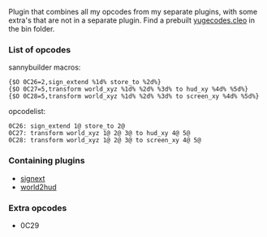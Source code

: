 Plugin that combines all my opcodes from my separate plugins, with some extra's that are not in a separate plugin.
Find a prebuilt [yugecodes.cleo](bin/yugecodes.cleo) in the bin folder.

### List of opcodes
sannybuilder macros:
```
{$O 0C26=2,sign_extend %1d% store_to %2d%}
{$O 0C27=5,transform world_xyz %1d% %2d% %3d% to hud_xy %4d% %5d%}
{$O 0C28=5,transform world_xyz %1d% %2d% %3d% to screen_xy %4d% %5d%}
```
opcodelist:
```
0C26: sign_extend 1@ store_to 2@
0C27: transform world_xyz 1@ 2@ 3@ to hud_xy 4@ 5@
0C28: transform world_xyz 1@ 2@ 3@ to screen_xy 4@ 5@
```

### Containing plugins
* [signext](../signext)
* [world2hud](../world2hud)

### Extra opcodes
* 0C29

